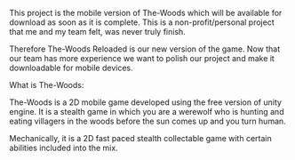 This project is the mobile version of The-Woods which will be available
for download as soon as it is complete. This is a non-profit/personal project
that me and my team felt, was never truly finish.

Therefore The-Woods Reloaded is our new version of the game.
Now that our team has more experience we want to polish our project and
make it downloadable for mobile devices. 

What is The-Woods:

The-Woods is a 2D mobile game developed using the free version
of unity engine. It is a stealth game in which you are a werewolf who is
hunting and eating villagers in the woods before the sun comes up and you
turn human.

Mechanically, it is a 2D fast paced stealth collectable game with certain
abilities included into the mix. 